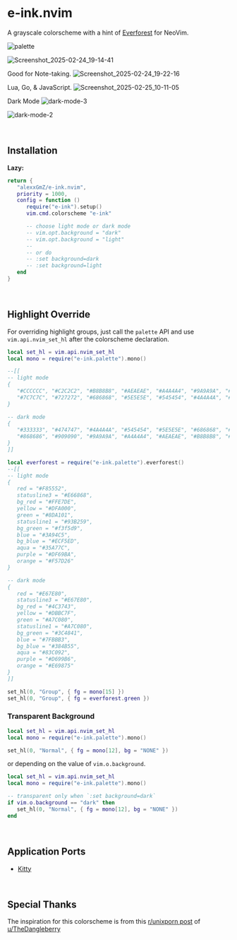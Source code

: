 # e-ink.nvim

A grayscale colorscheme with a hint of [Everforest](https://github.com/sainnhe/everforest)
for NeoVim.

![palette](https://github.com/user-attachments/assets/38009bf4-b9b0-418b-b855-c9e640e4e03a)

![Screenshot_2025-02-24_19-14-41](https://github.com/user-attachments/assets/2e0de592-ec84-4cd6-9a03-ff03a360ab08)

Good for Note-taking.
![Screenshot_2025-02-24_19-22-16](https://github.com/user-attachments/assets/1e2fa144-949c-4bb2-82e1-4e5825f9a87c)

Lua, Go, & JavaScript.
![Screenshot_2025-02-25_10-11-05](https://github.com/user-attachments/assets/b666239d-8d29-4331-b806-b4d25661ddd9)

Dark Mode
![dark-mode-3](https://github.com/user-attachments/assets/32cde8dc-772f-41d6-99f8-c4e431a40bf0)

![dark-mode-2](https://github.com/user-attachments/assets/86c2abcf-de44-4749-8e2c-da5d9a87a54b)

&nbsp;

## Installation

**Lazy:**

```lua
return {
   "alexxGmZ/e-ink.nvim",
   priority = 1000,
   config = function ()
      require("e-ink").setup()
      vim.cmd.colorscheme "e-ink"

      -- choose light mode or dark mode
      -- vim.opt.background = "dark"
      -- vim.opt.background = "light"
      --
      -- or do
      -- :set background=dark
      -- :set background=light
   end
}
```

&nbsp;

## Highlight Override

For overriding highlight groups, just call the `palette` API and use
`vim.api.nvim_set_hl` after the colorscheme declaration.

```lua
local set_hl = vim.api.nvim_set_hl
local mono = require("e-ink.palette").mono()

--[[
-- light mode
{
   "#CCCCCC", "#C2C2C2", "#B8B8B8", "#AEAEAE", "#A4A4A4", "#9A9A9A", "#909090", "#868686",
   "#7C7C7C", "#727272", "#686868", "#5E5E5E", "#545454", "#4A4A4A", "#474747", "#333333"
}

-- dark mode
{
   "#333333", "#474747", "#4A4A4A", "#545454", "#5E5E5E", "#686868", "#727272", "#7C7C7C",
   "#868686", "#909090", "#9A9A9A", "#A4A4A4", "#AEAEAE", "#B8B8B8", "#C2C2C2", "#CCCCCC"
}
]]

local everforest = require("e-ink.palette").everforest()
--[[
-- light mode
{
   red = "#F85552",
   statusline3 = "#E66868",
   bg_red = "#FFE7DE",
   yellow = "#DFA000",
   green = "#8DA101",
   statusline1 = "#93B259",
   bg_green = "#f3f5d9",
   blue = "#3A94C5",
   bg_blue = "#ECF5ED",
   aqua = "#35A77C",
   purple = "#DF69BA",
   orange = "#F57D26"
}

-- dark mode
{
   red = "#E67E80",
   statusline3 = "#E67E80",
   bg_red = "#4C3743",
   yellow = "#DBBC7F",
   green = "#A7C080",
   statusline1 = "#A7C080",
   bg_green = "#3C4841",
   blue = "#7FBBB3",
   bg_blue = "#384B55",
   aqua = "#83C092",
   purple = "#D699B6",
   orange = "#E69875"
}
]]

set_hl(0, "Group", { fg = mono[15] })
set_hl(0, "Group", { fg = everforest.green })
```

### Transparent Background

```lua
local set_hl = vim.api.nvim_set_hl
local mono = require("e-ink.palette").mono()

set_hl(0, "Normal", { fg = mono[12], bg = "NONE" })
```

or depending on the value of `vim.o.background`.

```lua
local set_hl = vim.api.nvim_set_hl
local mono = require("e-ink.palette").mono()

-- transparent only when `:set background=dark`
if vim.o.background == "dark" then
   set_hl(0, "Normal", { fg = mono[12], bg = "NONE" })
end
```

&nbsp;

## Application Ports

* [Kitty](https://github.com/alexxGmZ/e-ink.kitty)

&nbsp;

## Special Thanks

The inspiration for this colorscheme is from this [r/unixporn post](https://www.reddit.com/r/unixporn/comments/1ivfd53/rectangle_i_really_really_like_eink/)
of [u/TheDangleberry](https://www.reddit.com/user/TheDangleberry/submitted/)
